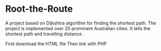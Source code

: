 # Root-the-Route
A project based on Dijkshtra algorithm for finding the shortest path. The project is implemented over 20 prominent Australian cities. It tells the shortest path and travelling distance .

First download the HTML file
Then link with PHP
